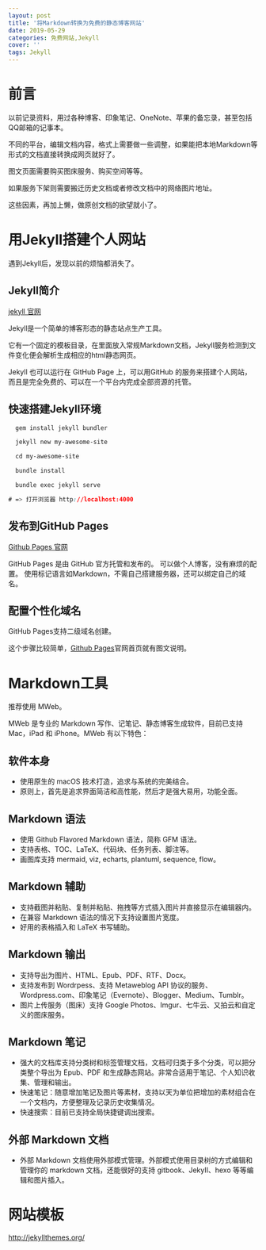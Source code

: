 ```yaml
---
layout: post
title: '将Markdown转换为免费的静态博客网站'
date: 2019-05-29
categories: 免费网站,Jekyll
cover: ''
tags: Jekyll
---
```


# 前言

以前记录资料，用过各种博客、印象笔记、OneNote、苹果的备忘录，甚至包括QQ邮箱的记事本。

不同的平台，编辑文档内容，格式上需要做一些调整，如果能把本地Markdown等形式的文档直接转换成网页就好了。

图文页面需要购买图床服务、购买空间等等。

如果服务下架则需要搬迁历史文档或者修改文档中的网络图片地址。

这些因素，再加上懒，做原创文档的欲望就小了。

# 用Jekyll搭建个人网站

遇到Jekyll后，发现以前的烦恼都消失了。

## Jekyll简介

 <a href='http://jekyllcn.com/' target='_blank'>jekyll 官网</a>


Jekyll是一个简单的博客形态的静态站点生产工具。

它有一个固定的模板目录，在里面放入常规Markdown文档，Jekyll服务检测到文件变化便会解析生成相应的html静态网页。

Jekyll 也可以运行在 GitHub Page 上，可以用GitHub 的服务来搭建个人网站，而且是完全免费的、可以在一个平台内完成全部资源的托管。

## 快速搭建Jekyll环境


```css
  gem install jekyll bundler

  jekyll new my-awesome-site

  cd my-awesome-site

  bundle install

  bundle exec jekyll serve

# => 打开浏览器 http://localhost:4000
```



## 发布到GitHub Pages

[Github Pages 官网](https://link.jianshu.com/?t=https://pages.github.com/)

GitHub Pages 是由 GitHub 官方托管和发布的。
可以做个人博客，没有麻烦的配置。
使用标记语言如Markdown，不需自己搭建服务器，还可以绑定自己的域名。
 
## 配置个性化域名

GitHub Pages支持二级域名创建。

这个步骤比较简单，[Github Pages](https://link.jianshu.com/?t=https://pages.github.com/)官网首页就有图文说明。

# Markdown工具

推荐使用 MWeb。

MWeb 是专业的 Markdown 写作、记笔记、静态博客生成软件，目前已支持 Mac，iPad 和 iPhone。MWeb 有以下特色：

## 软件本身

* 使用原生的 macOS 技术打造，追求与系统的完美结合。
* 原则上，首先是追求界面简洁和高性能，然后才是强大易用，功能全面。

## Markdown 语法

* 使用 Github Flavored Markdown 语法，简称 GFM 语法。
* 支持表格、TOC、LaTeX、代码块、任务列表、脚注等。
* 画图库支持 mermaid, viz, echarts, plantuml, sequence, flow。

## Markdown 辅助

* 支持截图并粘贴、复制并粘贴、拖拽等方式插入图片并直接显示在编辑器内。
* 在兼容 Markdown 语法的情况下支持设置图片宽度。
* 好用的表格插入和 LaTeX 书写辅助。

## Markdown 输出

* 支持导出为图片、HTML、Epub、PDF、RTF、Docx。
* 支持发布到 Wordrpess、支持 Metaweblog API 协议的服务、Wordpress.com、印象笔记（Evernote）、Blogger、Medium、Tumblr。
* 图片上传服务（图床）支持 Google Photos、Imgur、七牛云、又拍云和自定义的图床服务。

## Markdown 笔记

* 强大的文档库支持分类树和标签管理文档，文档可归类于多个分类，可以把分类整个导出为 Epub、PDF 和生成静态网站。非常合适用于笔记、个人知识收集、管理和输出。
* 快速笔记：随意增加笔记及图片等素材，支持以天为单位把增加的素材组合在一个文档内，方便整理及记录历史收集情况。
* 快速搜索：目前已支持全局快捷键调出搜索。

## 外部 Markdown 文档

* 外部 Markdown 文档使用外部模式管理。外部模式使用目录树的方式编辑和管理你的 markdown 文档，还能很好的支持 gitbook、JekyII、hexo 等等编辑和图片插入。

# 网站模板

<a href='http://jekyllthemes.org/' target='_blank'>http://jekyllthemes.org/</a>